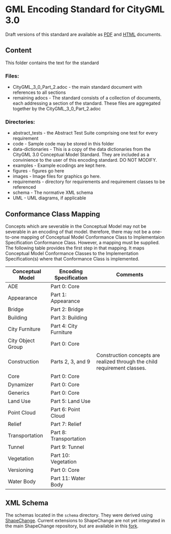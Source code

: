 # GML Encoding Standard for CityGML 3.0

Draft versions of this standard are available as [PDF](https://github.com/opengeospatial/CityGML-3.0Encodings/blob/main/standard/21-006.pdf) and [HTML](https://github.com/opengeospatial/CityGML-3.0Encodings/blob/main/standard/21-006.html) documents.

## Content

This folder contains the text for the standard

### Files:

* CityGML_3_0_Part_2.adoc - the main standard document with references to all sections
* remaining adocs - The standard consists of a collection of documents, each addressing a section of the standard. These files are aggregated together by the CityGML_3_0_Part_2.adoc

### Directories:

* abstract_tests - the Abstract Test Suite comprising one test for every requirement
* code - Sample code may be stored in this folder
* data-dictionaries - This is a copy of the data dictionaries from the CityGML 3.0 Conceptual Model Standard. They are included as a convinience to the user of this encoding standard. DO NOT MODIFY.
* examples - Example ecodings are kept here.
* figures - figures go here
* images - Image files for graphics go here. 
* requirements - directory for requirements and requirement classes to be referenced 
* schema - The normative XML schema 
* UML - UML diagrams, if applicable
 
## Conformance Class Mapping

Concepts which are severable in the Conceptual Model may not be severable in an encoding of that model. therefore, there may not be a one-to-one mapping of Conceptual Model Conformance Class to Implementaion Specification Conformance Class. However, a mapping must be supplied. The following table provides the first step in that mapping. It maps Conceptual Model Conformance Classes to the Implementation Specification(s) where that Conformance Class is implemented.

|Conceptual Model  |Encoding Specification |Comments 
| -- | -- | -- |
|ADE |Part 0: Core | 
|Appearance |Part 1: Appearance | 
|Bridge |Part 2: Bridge | 
|Building |Part 3: Building | 
|City Furniture |Part 4: City Furniture |
|City Object Group |Part 0: Core |
|Construction |Parts 2, 3, and 9 |Construction concepts are realized through the child requirement classes.  
|Core |Part 0: Core |  
|Dynamizer |Part 0: Core |  
|Generics |Part 0: Core |  
|Land Use |Part 5: Land Use |
|Point Cloud |Part 6: Point Cloud |
|Relief |Part 7: Relief |
|Transportation |Part 8: Transportation | 
|Tunnel |Part 9: Tunnel |
|Vegetation |Part 10: Vegetation |
|Versioning |Part 0: Core |  
|Water Body |Part 11: Water Body | 

## XML Schema

The schemas located in the `schema` directory. They were derived using [ShapeChange](https://github.com/ShapeChange/ShapeChange). Current extensions to ShapeChange are not yet integrated in the main ShapeChange repository, but are available in this [fork](https://github.com/tum-gis/ShapeChange).
